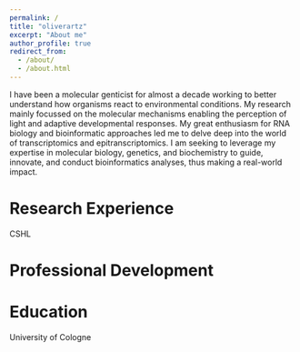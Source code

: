 ```yaml
---
permalink: /
title: "oliverartz"
excerpt: "About me"
author_profile: true
redirect_from: 
  - /about/
  - /about.html
---
```


I have been a molecular genticist for almost a decade working to better understand how organisms react to environmental conditions. My research mainly focussed on the molecular mechanisms enabling the perception of light and adaptive developmental responses. My great enthusiasm for RNA biology and bioinformatic approaches led me to delve deep into the world of transcriptomics and epitranscriptomics. I am seeking to leverage my expertise in molecular biology, genetics, and biochemistry to guide, innovate, and conduct bioinformatics analyses, thus making a real-world impact.

Research Experience
======
CSHL

Professional Development
======

Education
======
University of Cologne
